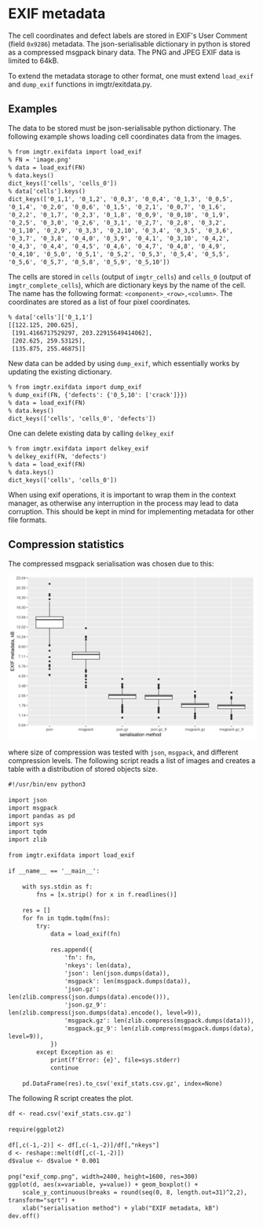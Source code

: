 # EXIF metadata

The cell coordinates and defect labels are stored in EXIF's User Comment (field `0x9286`) metadata. The json-serialisable dictionary in python is stored as a compressed msgpack binary data. The PNG and JPEG EXIF data is limited to 64kB.

To extend the metadata storage to other format, one must extend `load_exif` and `dump_exif` functions in imgtr/exitdata.py.

## Examples

The data to be stored must be json-serialisable python dictionary. The following example shows loading cell coordinates data from the images.

```
% from imgtr.exifdata import load_exif
% FN = 'image.png'
% data = load_exif(FN)
% data.keys()
dict_keys(['cells', 'cells_0'])
% data['cells'].keys()
dict_keys(['0_1,1', '0_1,2', '0_0,3', '0_0,4', '0_1,3', '0_0,5', '0_1,4', '0_2,0', '0_0,6', '0_1,5', '0_2,1', '0_0,7', '0_1,6', '0_2,2', '0_1,7', '0_2,3', '0_1,8', '0_0,9', '0_0,10', '0_1,9', '0_2,5', '0_3,0', '0_2,6', '0_3,1', '0_2,7', '0_2,8', '0_3,2', '0_1,10', '0_2,9', '0_3,3', '0_2,10', '0_3,4', '0_3,5', '0_3,6', '0_3,7', '0_3,8', '0_4,0', '0_3,9', '0_4,1', '0_3,10', '0_4,2', '0_4,3', '0_4,4', '0_4,5', '0_4,6', '0_4,7', '0_4,8', '0_4,9', '0_4,10', '0_5,0', '0_5,1', '0_5,2', '0_5,3', '0_5,4', '0_5,5', '0_5,6', '0_5,7', '0_5,8', '0_5,9', '0_5,10'])
```

The cells are stored in `cells` (output of `imgtr_cells`) and `cells_0` (output of `imgtr_complete_cells`), which are dictionary keys by the name of the cell. The name has the following format: `<component>_<row>,<column>`. The coordinates are stored as a list of four pixel coordinates.

```
% data['cells']['0_1,1']
[[122.125, 200.625],
 [191.4166717529297, 203.22915649414062],
 [202.625, 259.53125],
 [135.875, 255.46875]]
```

New data can be added by using `dump_exif`, which essentially works by updating the existing dictionary.

```
% from imgtr.exifdata import dump_exif
% dump_exif(FN, {'defects': {'0_5,10': ['crack']}})
% data = load_exif(FN)
% data.keys()
dict_keys(['cells', 'cells_0', 'defects'])
```

One can delete existing data by calling `delkey_exif`

```
% from imgtr.exifdata import delkey_exif
% delkey_exif(FN, 'defects')
% data = load_exif(FN)
% data.keys()
dict_keys(['cells', 'cells_0'])
```

When using exif operations, it is important to wrap them in the context manager, as otherwise any interruption in the process may lead to data corruption. This should be kept in mind for implementing metadata for other file formats.

## Compression statistics

The compressed msgpack serialisation was chosen due to this:

![pdf](./exif_comp.png)

where size of compression was tested with `json`, `msgpack`, and different compression levels. The following script reads a list of images and creates a table with a distribution of stored objects size.

```
#!/usr/bin/env python3

import json
import msgpack
import pandas as pd
import sys
import tqdm
import zlib

from imgtr.exifdata import load_exif

if __name__ == '__main__':

    with sys.stdin as f:
        fns = [x.strip() for x in f.readlines()]

    res = []
    for fn in tqdm.tqdm(fns):
        try:
            data = load_exif(fn)

            res.append({
                'fn': fn,
                'nkeys': len(data),
                'json': len(json.dumps(data)),
                'msgpack': len(msgpack.dumps(data)),
                'json.gz': len(zlib.compress(json.dumps(data).encode())),
                'json.gz_9': len(zlib.compress(json.dumps(data).encode(), level=9)),
                'msgpack.gz': len(zlib.compress(msgpack.dumps(data))),
                'msgpack.gz_9': len(zlib.compress(msgpack.dumps(data), level=9)),
            })
        except Exception as e:
            print(f'Error: {e}', file=sys.stderr)
            continue

    pd.DataFrame(res).to_csv('exif_stats.csv.gz', index=None)
```

The following R script creates the plot.

```
df <- read.csv('exif_stats.csv.gz')

require(ggplot2)

df[,c(-1,-2)] <- df[,c(-1,-2)]/df[,"nkeys"]
d <- reshape::melt(df[,c(-1,-2)])
d$value <- d$value * 0.001

png("exif_comp.png", width=2400, height=1600, res=300)
ggplot(d, aes(x=variable, y=value)) + geom_boxplot() +
    scale_y_continuous(breaks = round(seq(0, 8, length.out=31)^2,2), transform="sqrt") +
    xlab("serialisation method") + ylab("EXIF metadata, kB")
dev.off()
```
